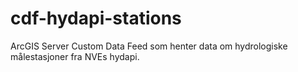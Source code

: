 # cdf-hydapi-stations
ArcGIS Server Custom Data Feed som henter data om hydrologiske målestasjoner fra NVEs hydapi.
